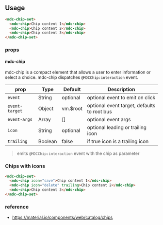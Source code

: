 ## Usage

```html
<mdc-chip-set>
  <mdc-chip>Chip content 1</mdc-chip>
  <mdc-chip>Chip content 2</mdc-chip>
  <mdc-chip>Chip content 3</mdc-chip>
</mdc-chip-set>
```

### props

#### mdc-chip

mdc-chip is a compact element that allows a user to enter information or select a choice. mdc-chip dispatches
`@MDCChip:interaction` event.

| prop           | Type    | Default  | Description                                 |
| -------------- | ------- | -------- | ------------------------------------------- |
| `event`        | String  | optional | optional event to emit on click             |
| `event-target` | Object  | vm.$root | optional event target, defaults to root bus |
| `event-args`   | Array   | []       | optional event args                         |
| `icon`         | String  | optional | optional leading or trailing icon           |
| `trailing`     | Boolean | false    | if true icon is a trailing icon             |

> emits `@MDCChip:interaction` event with the chip as parameter

### Chips with icons

```html
<mdc-chip-set>
  <mdc-chip icon="save">Chip content 1</mdc-chip>
  <mdc-chip icon="delete" trailing>Chip content 2</mdc-chip>
  <mdc-chip>Chip content 3</mdc-chip>
</mdc-chip-set>
```

### reference

* <https://material.io/components/web/catalog/chips>
